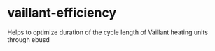 # vaillant-efficiency
Helps to optimize duration of the cycle length of Vaillant heating units through ebusd
